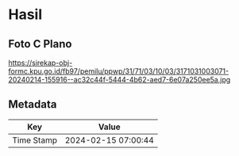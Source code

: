 # Hasil

## Foto C Plano

https://sirekap-obj-formc.kpu.go.id/fb97/pemilu/ppwp/31/71/03/10/03/3171031003071-20240214-155916--ac32c44f-5444-4b62-aed7-6e07a250ee5a.jpg


## Metadata

| Key        | Value               |
| ---------- | ------------------- |
| Time Stamp | 2024-02-15 07:00:44 |




